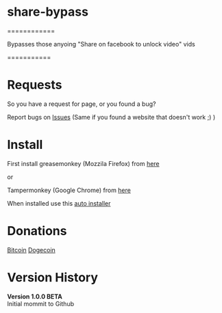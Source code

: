 <h1>share-bypass</h1>
============

Bypasses those anyoing "Share on facebook to unlock video" vids

===========

<h1>Requests</h1>

So you have a request for page, or you found a bug?

Report bugs on <a href="https://github.com/SloRunner/share-bypass/issues">Issues</a> (Same if you found a website that doesn't work ;) )

<h1>Install</h1>

First install greasemonkey (Mozzila Firefox) from <a href="https://addons.mozilla.org/sl/firefox/addon/greasemonkey/">here</a>

or

Tampermonkey (Google Chrome) from <a href="https://chrome.google.com/webstore/detail/tampermonkey/dhdgffkkebhmkfjojejmpbldmpobfkfo">here</a>

When installed use this <a href="https://github.com/SloRunner/share-bypass/raw/master/auto-update.user.js">auto installer</a>

<h1>Donations</h1>
<a href="bitcoin:1MEt9GyRSGty1ibxtiDX4U5sNbEyKAZgS1">Bitcoin</a>
<a href="dogecoin:DCPbvRmU4TeNApvVbCHN9QAn1HDz8ghjik">Dogecoin</a>


<h1>Version History</h1>

<b>Version 1.0.0 BETA</b><br>
Initial mommit to Github
